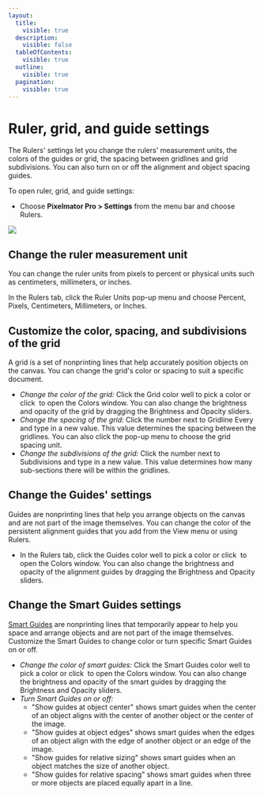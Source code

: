 ```yaml
---
layout:
  title:
    visible: true
  description:
    visible: false
  tableOfContents:
    visible: true
  outline:
    visible: true
  pagination:
    visible: true
---
```


# Ruler, grid, and guide settings

The Rulers' settings let you change the rulers' measurement units, the colors of the guides or grid, the spacing between gridlines and grid subdivisions. You can also turn on or off the alignment and object spacing guides.

To open ruler, grid, and guide settings:

* Choose **Pixelmator Pro > Settings** from the menu bar and choose Rulers.

![](https://help.pixelmator.com/pixelmator-pro/3.5/assets/English/1677071710000.jpeg)

## Change the ruler measurement unit

You can change the ruler units from pixels to percent or physical units such as centimeters, millimeters, or inches.

In the Rulers tab, click the Ruler Units pop-up menu and choose Percent, Pixels, Centimeters, Millimeters, or Inches.

## Customize the color, spacing, and subdivisions of the grid

A grid is a set of nonprinting lines that help accurately position objects on the canvas. You can change the grid's color or spacing to suit a specific document.

* _Change the color of the grid:_ Click the Grid color well to pick a color or click <img src="https://help.pixelmator.com/pixelmator-pro/3.5/assets/English/1582542017000.png" alt="" data-size="line"> to open the Colors window. You can also change the brightness and opacity of the grid by dragging the Brightness and Opacity sliders.
* _Change the spacing of the grid:_ Click the number next to Gridline Every and type in a new value. This value determines the spacing between the gridlines. You can also click the pop-up menu to choose the grid spacing unit.
* _Change the subdivisions of the grid:_ Click the number next to Subdivisions and type in a new value. This value determines how many sub-sections there will be within the gridlines.

## Change the Guides' settings

Guides are nonprinting lines that help you arrange objects on the canvas and are not part of the image themselves. You can change the color of the persistent alignment guides that you add from the View menu or using Rulers.

* In the Rulers tab, click the Guides color well to pick a color or click <img src="https://help.pixelmator.com/pixelmator-pro/3.5/assets/English/1582542017000.png" alt="" data-size="line"> to open the Colors window. You can also change the brightness and opacity of the alignment guides by dragging the Brightness and Opacity sliders.

## Change the Smart Guides settings

[Smart Guides](../../working-with-layers/use-alignment-guides.md) are nonprinting lines that temporarily appear to help you space and arrange objects and are not part of the image themselves. Customize the Smart Guides to change color or turn specific Smart Guides on or off.

* _Change the color of smart guides:_ Click the Smart Guides color well to pick a color or click <img src="https://help.pixelmator.com/pixelmator-pro/3.5/assets/English/1582542017000.png" alt="" data-size="line"> to open the Colors window. You can also change the brightness and opacity of the smart guides by dragging the Brightness and Opacity sliders.
* _Turn Smart Guides on or off:_
  * "Show guides at object center" shows smart guides when the center of an object aligns with the center of another object or the center of the image.
  * "Show guides at object edges" shows smart guides when the edges of an object align with the edge of another object or an edge of the image.
  * "Show guides for relative sizing" shows smart guides when an object matches the size of another object.
  * "Show guides for relative spacing" shows smart guides when three or more objects are placed equally apart in a line.
